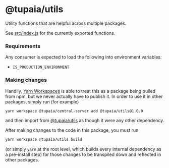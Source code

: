 # @tupaia/utils

Utility functions that are helpful across multiple packages.

See [src/index.js](src/index.js) for the currently exported functions.

### Requirements

Any consumer is expected to load the following into environment variables:

- `IS_PRODUCTION_ENVIRONMENT`

### Making changes

Handily, [Yarn Workspaces](https://yarnpkg.com/features/workspaces) is able to treat this as a package being pulled from npm, but we never
actually have to publish it. In order to use it in other packages, simply run (for example)

```sh
yarn workspace @tupaia/central-server add @tupaia/utils@1.0.0
```

and then import from [@tupaia/utils](/packages/utils/README.md) as though it were any other dependency.

After making changes to the code in this package, you must run

```sh
yarn workspace @tupaia/utils build
```

(or simply `yarn` at the root level, which builds every internal dependency as a pre-install step) for those changes to be transpiled down and reflected in other packages.
